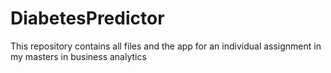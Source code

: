 # DiabetesPredictor
This repository contains all files and the app for an individual assignment in my masters in business analytics
